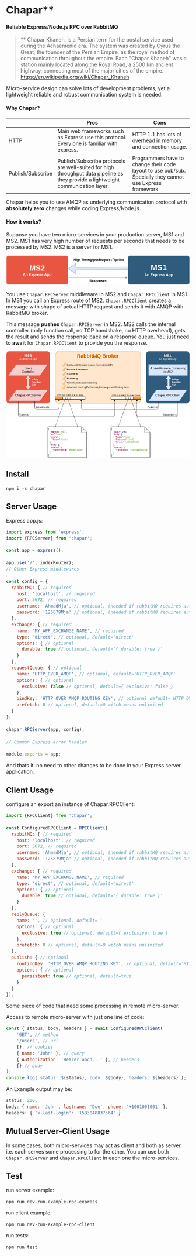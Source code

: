 # **Chapar****

#### Reliable Express/Node.js RPC over RabbitMQ

> ** Chapar Khaneh, is a Persian term for the postal service used during the Achaemenid era. The system was created by Cyrus the Great, the founder of the Persian Empire, as the royal method of communication throughout the empire. Each "Chapar Khaneh" was a station mainly located along the Royal Road, a 2500 km ancient highway, connecting most of the major cities of the empire. <https://en.wikipedia.org/wiki/Chapar_Khaneh>

Micro-service design can solve lots of development problems, yet a lightweight reliable and robust communication system is needed. 



#### Why Chapar?

|                   | Pros                                                         | Cons                                                         |
| ----------------- | ------------------------------------------------------------ | ------------------------------------------------------------ |
| HTTP              | Main web frameworks such as Express use this protocol. Every one is familiar with express. | HTTP 1.1 has lots of overhead in memory and connection usage. |
| Publish/Subscribe | Publish/Subscribe protocols are well-suited for high throughput data pipeline as they provide a lightweight communication layer. | Programmers have to change their code layout to use pub/sub. Specially they cannot use Express framework. |

Chapar helps you to use AMQP as underlying communication protocol with **absolutely zero** changes while coding Express/Node.js.



#### How it works?

Suppose you have two micro-services in your production server, MS1 and MS2. MS1 has very high number of requests per seconds that needs to be processed by MS2. MS2 is a server for MS1. 



![Chapar micro-service, RPC](https://raw.githubusercontent.com/AhmadMja/Chapar/master/docs/Chapar1.png)



You use `Chapar.RPCServer` middleware in MS2 and `Chapar.RPCClient` in MS1. In MS1 you call an Express route of MS2. `Chapar.RPCClient` creates a message with shape of actual HTTP request and sends it with AMQP with RabbitMQ broker.

This message **pushes** `Chapar.RPCServer`  in MS2. MS2 calls the internal controller (only function call, no TCP handshake, no HTTP overhead), gets the result and sends the response back on a response queue. You just need to **await** for `Chapar.RPCClient` to provide you the response.



![Chapar micro-service, RPC, Architecture](https://raw.githubusercontent.com/AhmadMja/Chapar/master/docs/Chapar2.png)



## Install

`npm i -s chapar`

## Server Usage

Express app.js:

```javascript
import express from 'express';
import {RPCServer} from 'chapar';

const app = express();

app.use('/', indexRouter);
// Other Express middlewares

const config = {
  rabbitMQ: { // required
    host: 'localhost', // required
    port: 5672, // required
    username: 'AhmadMja', // optional, (needed if rabbitMQ requires authentication)
    password: '125879Mja' // optional, (needed if rabbitMQ requires authentication)
  },
  exchange: { // required
    name: 'MY_APP_EXCHANGE_NAME', // required
    type: 'direct', // optional, default='direct'
    options: { // optional
      durable: true // optional, default='{ durable: true }'
    }
  },
  requestQueue: { // optional
    name: 'HTTP_OVER_AMQP', // optional, default='HTTP_OVER_AMQP'
    options: { // optional
      exclusive: false // optional, default={ exclusive: false }
    },
    bindKey: 'HTTP_OVER_AMQP_ROUTING_KEY', // optional default='HTTP_OVER_AMQP_ROUTING_KEY',
    prefetch: 0 // optional, default=0 witch means unlimited
  }
};

chapar.RPCServer(app, config);

// Common Express error handler

module.exports = app;
```

And thats it. no need to other changes to be done in your Express server application.

## Client Usage

configure an export an instance of Chapar.RPCClient:

```js
import {RPCClient} from 'chapar';

const ConfiguredRPCClient = RPCClient({
  rabbitMQ: { // required
    host: 'localhost', // required
    port: 5672, // required
    username: 'AhmadMja', // optional, (needed if rabbitMQ requires authentication)
    password: '125879Mja' // optional, (needed if rabbitMQ requires authentication)
  },
  exchange: { // required
    name: 'MY_APP_EXCHANGE_NAME', // required
    type: 'direct', // optional, default='direct'
    options: { // optional
      durable: true // optional, default='{ durable: true }'
    }
  },
  replyQueue: {
    name: '', // optional, default=''
    options: { // optional
      exclusive: true // optional, default={ exclusive: true }
    },
    prefetch: 0 // optional, default=0 witch means unlimited
  },
  publish: { // optional
    routingKey: 'HTTP_OVER_AMQP_ROUTING_KEY', // optional, default='HTTP_OVER_AMQP_ROUTING_KEY',
    options: { // optional
      persistent: true // optional, default=true
    }
  }
});

```

Some piece of code that need some processing in remote micro-server.

Access to remote micro-server with just one line of code:

```js
const { status, body, headers } = await ConfiguredRPCClient(
    'GET', // method
    '/users', // url
    {}, // cookies 
    { name: 'John' }, // query
    { Authorization: 'Bearer abcd...' }, // headers
    {} // body
);
console.log(`status: ${status}, body: ${body}, headers: ${headers}`);
```

An Example output may be:

```js
status: 200,
body: { name: 'John', lastname: 'Doe', phone: '+1001001001' },
headers: { 'x-last-login': '1583048837564' }
```

## Mutual Server-Client Usage

In some cases, both micro-services may act as client and both as server. i.e. each serves some processing to  for the other. You can use both `Chapar.RPCServer` and `Chapar.RPCClient` in each one the micro-services.

## Test

run server example:

`npm run dev-run-example-rpc-express `

run client example:

`npm run dev-run-example-rpc-client`

run tests:

`npm run test`
